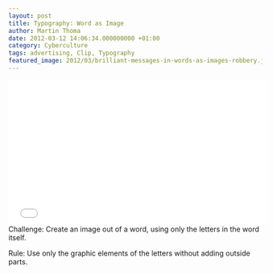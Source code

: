 ```yaml
---
layout: post
title: Typography: Word as Image
author: Martin Thoma
date: 2012-03-12 14:06:34.000000000 +01:00
category: Cyberculture
tags: advertising, Clip, Typography
featured_image: 2012/03/brilliant-messages-in-words-as-images-robbery.jpg
---
```

<iframe width="512" height="290" src="//www.youtube.com/embed/J59n8FsoRLE" frameborder="0" allowfullscreen></iframe>
Challenge: Create an image out of a word, using only the letters in the word itself.

Rule: Use only the graphic elements of the letters without adding outside parts.
